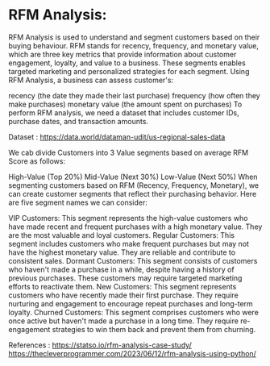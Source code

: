# RFM Analysis: 
RFM Analysis is used to understand and segment customers based on their buying behaviour. RFM stands for recency, frequency, and monetary value, which are three key metrics that provide information about customer engagement, loyalty, and value to a business. These segments enables targeted marketing and personalized strategies for each segment. Using RFM Analysis, a business can assess customer's:


recency (the date they made their last purchase)
frequency (how often they make purchases)
monetary value (the amount spent on purchases)
To perform RFM analysis, we need a dataset that includes customer IDs, purchase dates, and transaction amounts.


Dataset : https://data.world/dataman-udit/us-regional-sales-data


We cab divide Customers into 3 Value segments based on average RFM Score as follows:

High-Value (Top 20%)
Mid-Value (Next 30%)
Low-Value (Next 50%)
When segmenting customers based on RFM (Recency, Frequency, Monetary), we can create customer segments that reflect their purchasing behavior. Here are five segment names we can consider:

VIP Customers: This segment represents the high-value customers who have made recent and frequent purchases with a high monetary value. They are the most valuable and loyal customers.
Regular Customers: This segment includes customers who make frequent purchases but may not have the highest monetary value. They are reliable and contribute to consistent sales.
Dormant Customers: This segment consists of customers who haven't made a purchase in a while, despite having a history of previous purchases. These customers may require targeted marketing efforts to reactivate them.
New Customers: This segment represents customers who have recently made their first purchase. They require nurturing and engagement to encourage repeat purchases and long-term loyalty.
Churned Customers: This segment comprises customers who were once active but haven't made a purchase in a long time. They require re-engagement strategies to win them back and prevent them from churning.

References :
https://statso.io/rfm-analysis-case-study/
https://thecleverprogrammer.com/2023/06/12/rfm-analysis-using-python/
